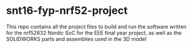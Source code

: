 # snt16-fyp-nrf52-project
This repo contains all the project files to build and run the software written for the nrf52832 Nordic SoC for the EEE final year project, as well as the SOLIDWORKS parts and assemblies used in the 3D model


